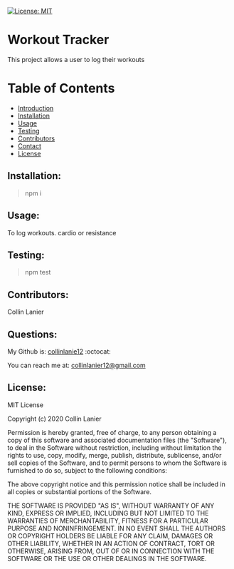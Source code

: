 [![License: MIT](https://img.shields.io/badge/License-MIT-yellow.svg)](https://opensource.org/licenses/MIT)


# Workout Tracker <a name="introduction"></a>
This project allows a user to log their workouts 

# Table of Contents
* [Introduction](#introduction)
* [Installation](#install)
* [Usage](#use)
* [Testing](#test)
* [Contributors](#contributors)
* [Contact](#info)
* [License](#license)
  
## Installation: <a name="install"></a>

> npm i
## Usage: <a name="use"></a>

To log workouts. cardio or resistance
## Testing: <a name="test"></a>

> npm test
## Contributors: <a name="contributors"></a>

Collin Lanier
## Questions: <a name="info"></a>

My Github is: [collinlanie12](https://github.com/collinlanie12) :octocat:

You can reach me at:  collinlanier12@gmail.com
## License: <a name="license"></a>


        
MIT License

Copyright (c) 2020 Collin Lanier

Permission is hereby granted, free of charge, to any person obtaining a copy
of this software and associated documentation files (the "Software"), to deal
in the Software without restriction, including without limitation the rights
to use, copy, modify, merge, publish, distribute, sublicense, and/or sell
copies of the Software, and to permit persons to whom the Software is
furnished to do so, subject to the following conditions:

The above copyright notice and this permission notice shall be included in all
copies or substantial portions of the Software.

THE SOFTWARE IS PROVIDED "AS IS", WITHOUT WARRANTY OF ANY KIND, EXPRESS OR
IMPLIED, INCLUDING BUT NOT LIMITED TO THE WARRANTIES OF MERCHANTABILITY,
FITNESS FOR A PARTICULAR PURPOSE AND NONINFRINGEMENT. IN NO EVENT SHALL THE
AUTHORS OR COPYRIGHT HOLDERS BE LIABLE FOR ANY CLAIM, DAMAGES OR OTHER
LIABILITY, WHETHER IN AN ACTION OF CONTRACT, TORT OR OTHERWISE, ARISING FROM,
OUT OF OR IN CONNECTION WITH THE SOFTWARE OR THE USE OR OTHER DEALINGS IN THE
SOFTWARE.